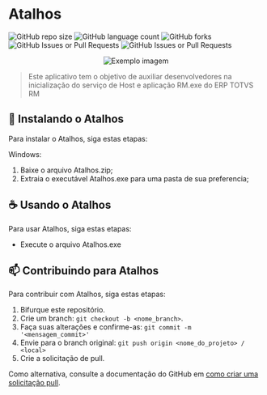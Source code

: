 # Atalhos

![GitHub repo size](https://img.shields.io/github/repo-size/viniciusfs15/atalhos?style=for-the-badge)
![GitHub language count](https://img.shields.io/github/languages/count/viniciusfs15/atalhos?style=for-the-badge)
![GitHub forks](https://img.shields.io/github/forks/viniciusfs15/atalhos?style=for-the-badge)
![GitHub Issues or Pull Requests](https://img.shields.io/github/issues/viniciusfs15/Atalhos?style=for-the-badge)
![GitHub Issues or Pull Requests](https://img.shields.io/github/issues-pr/viniciusfs15/Atalhos?style=for-the-badge)

<p align="center">
  <img src="https://github.com/viniciusfs15/Atalhos/assets/41788280/d869a62c-576f-47e5-bc05-1a7512d872e6" alt="Exemplo imagem">  
</p>



> Este aplicativo tem o objetivo de auxiliar desenvolvedores na inicialização do serviço de Host e aplicação RM.exe do ERP TOTVS RM

## 🚀 Instalando o Atalhos

Para instalar o Atalhos, siga estas etapas:

Windows:
 1. Baixe o arquivo Atalhos.zip;
 2. Extraia o executável Atalhos.exe para uma pasta de sua preferencia;


## ☕ Usando o Atalhos

Para usar Atalhos, siga estas etapas:
 - Execute o arquivo Atalhos.exe

## 📫 Contribuindo para Atalhos

Para contribuir com Atalhos, siga estas etapas:

1. Bifurque este repositório.
2. Crie um branch: `git checkout -b <nome_branch>`.
3. Faça suas alterações e confirme-as: `git commit -m '<mensagem_commit>'`
4. Envie para o branch original: `git push origin <nome_do_projeto> / <local>`
5. Crie a solicitação de pull.

Como alternativa, consulte a documentação do GitHub em [como criar uma solicitação pull](https://help.github.com/en/github/collaborating-with-issues-and-pull-requests/creating-a-pull-request).
